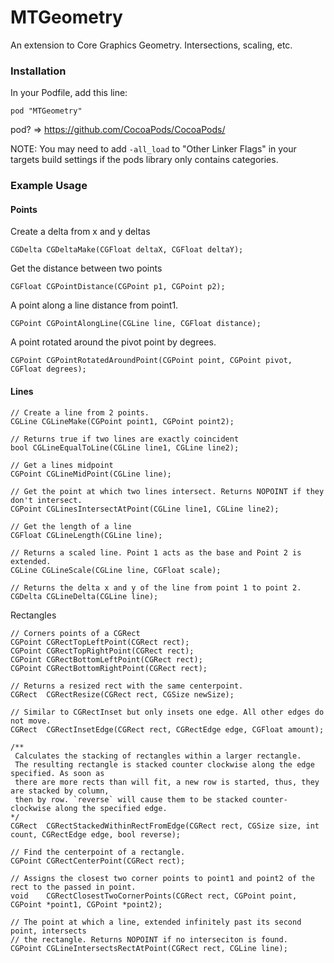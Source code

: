 MTGeometry
==========

An extension to Core Graphics Geometry. Intersections, scaling, etc.

### Installation

In your Podfile, add this line:

    pod "MTGeometry"

pod? => https://github.com/CocoaPods/CocoaPods/

NOTE: You may need to add `-all_load` to "Other Linker Flags" in your targets build settings if the pods library only contains categories.

### Example Usage

#### Points

Create a delta from x and y deltas

	CGDelta CGDeltaMake(CGFloat deltaX, CGFloat deltaY);

Get the distance between two points

	CGFloat	CGPointDistance(CGPoint p1, CGPoint p2);

A point along a line distance from point1.

	CGPoint CGPointAlongLine(CGLine line, CGFloat distance);

A point rotated around the pivot point by degrees.

	CGPoint CGPointRotatedAroundPoint(CGPoint point, CGPoint pivot, CGFloat degrees);

#### Lines

	// Create a line from 2 points.
	CGLine CGLineMake(CGPoint point1, CGPoint point2);

	// Returns true if two lines are exactly coincident
	bool CGLineEqualToLine(CGLine line1, CGLine line2);

	// Get a lines midpoint
	CGPoint CGLineMidPoint(CGLine line);

	// Get the point at which two lines intersect. Returns NOPOINT if they don't intersect.
	CGPoint CGLinesIntersectAtPoint(CGLine line1, CGLine line2);

	// Get the length of a line
	CGFloat CGLineLength(CGLine line);

	// Returns a scaled line. Point 1 acts as the base and Point 2 is extended.
	CGLine CGLineScale(CGLine line, CGFloat scale);

	// Returns the delta x and y of the line from point 1 to point 2.
	CGDelta CGLineDelta(CGLine line);

Rectangles

	// Corners points of a CGRect
	CGPoint CGRectTopLeftPoint(CGRect rect);
	CGPoint CGRectTopRightPoint(CGRect rect);
	CGPoint CGRectBottomLeftPoint(CGRect rect);
	CGPoint CGRectBottomRightPoint(CGRect rect);
	
	// Returns a resized rect with the same centerpoint.
	CGRect	CGRectResize(CGRect rect, CGSize newSize);
	
	// Similar to CGRectInset but only insets one edge. All other edges do not move.
	CGRect	CGRectInsetEdge(CGRect rect, CGRectEdge edge, CGFloat amount);
	
	/**
	 Calculates the stacking of rectangles within a larger rectangle.
	 The resulting rectangle is stacked counter clockwise along the edge specified. As soon as
	 there are more rects than will fit, a new row is started, thus, they are stacked by column,
	 then by row. `reverse` will cause them to be stacked counter-clockwise along the specified edge.
	*/
	CGRect	CGRectStackedWithinRectFromEdge(CGRect rect, CGSize size, int count, CGRectEdge edge, bool reverse);
	
	// Find the centerpoint of a rectangle.
	CGPoint CGRectCenterPoint(CGRect rect);
	
	// Assigns the closest two corner points to point1 and point2 of the rect to the passed in point.
	void	CGRectClosestTwoCornerPoints(CGRect rect, CGPoint point, CGPoint *point1, CGPoint *point2);
	
	// The point at which a line, extended infinitely past its second point, intersects
	// the rectangle. Returns NOPOINT if no interseciton is found.
	CGPoint CGLineIntersectsRectAtPoint(CGRect rect, CGLine line);